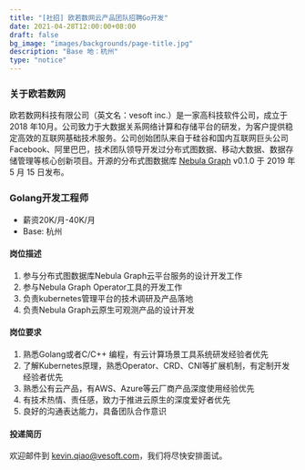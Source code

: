 ```yaml
---
title: "[社招] 欧若数网云产品团队招聘Go开发"
date: 2021-04-28T12:00:00+08:00
draft: false
bg_image: "images/backgrounds/page-title.jpg"
description: "Base 地：杭州"
type: "notice"
---
```



### 关于欧若数网
欧若数网科技有限公司（英文名：vesoft inc.）是一家高科技软件公司，成立于 2018 年10月。公司致力于大数据关系网络计算和存储平台的研发，为客户提供稳定高效的互联网基础技术服务。公司创始团队来自于硅谷和国内互联网巨头公司 Facebook、阿里巴巴，技术团队领导开发过分布式图数据、移动大数据、数据存储管理等核心创新项目。开源的分布式图数据库 [Nebula Graph](https://github.com/vesoft-inc/nebula) v0.1.0 于 2019 年 5 月 15 日发布。

### Golang开发工程师

- 薪资20K/月-40K/月
- Base: 杭州


#### 岗位描述
1. 参与分布式图数据库Nebula Graph云平台服务的设计开发工作
2. 参与Nebula Graph Operator工具的开发工作
3. 负责kubernetes管理平台的技术调研及产品落地
4. 负责Nebula Graph云原生可观测产品的设计开发

#### 岗位要求
1. 熟悉Golang或者C/C++ 编程，有云计算场景工具系统研发经验者优先
2. 了解Kubernetes原理，熟悉Operator、CRD、CNI等扩展机制，有定制开发经验者优先
3. 熟悉公有云产品，有AWS、Azure等云厂商产品深度使用经验优先
4. 有技术热情、责任感，致力于推进云原生的深度爱好者优先
5. 良好的沟通表达能力，具备团队合作意识


#### 投递简历

欢迎邮件到 <kevin.qiao@vesoft.com>，我们将尽快安排面试。